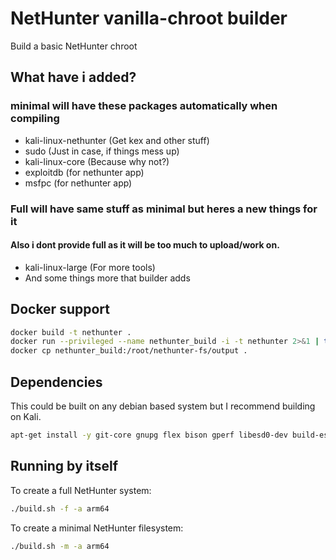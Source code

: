 # NetHunter vanilla-chroot builder

Build a basic NetHunter chroot

## What have i added?
### minimal will have these packages automatically when compiling
* kali-linux-nethunter (Get kex and other stuff)
* sudo (Just in case, if things mess up)
* kali-linux-core (Because why not?)
* exploitdb (for nethunter app)
* msfpc (for nethunter app)
### Full will have same stuff as minimal but heres a new things for it
#### Also i dont provide full as it will be too much to upload/work on.
* kali-linux-large (For more tools)
* And some things more that builder adds
## Docker support
```bash
docker build -t nethunter .
docker run --privileged --name nethunter_build -i -t nethunter 2>&1 | tee output.log
docker cp nethunter_build:/root/nethunter-fs/output .
```

## Dependencies

This could be built on any debian based system but I recommend building on Kali.

```bash
apt-get install -y git-core gnupg flex bison gperf libesd0-dev build-essential zip curl libncurses5-dev zlib1g-dev libncurses5-dev gcc-multilib g++-multilib parted kpartx debootstrap pixz qemu-user-static abootimg cgpt vboot-kernel-utils vboot-utils bc lzma lzop xz-utils automake autoconf m4 dosfstools rsync u-boot-tools schedtool git e2fsprogs device-tree-compiler ccache dos2unix debootstrap
```

## Running by itself

To create a full NetHunter system:
```bash
./build.sh -f -a arm64
```
To create a minimal NetHunter filesystem:
```bash
./build.sh -m -a arm64
```
